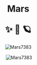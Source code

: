 <h1 align="center"> Mars <br><p></p> ✨ 🚀 🪐 </h1>
<p align="center"> <img src="https://komarev.com/ghpvc/?username=Mars7383&label=Profile%20views&color=22a83f&style=flat" alt="Mars7383"/></p>
<p align="center">&nbsp;<img align="center" src="https://github-readme-stats.vercel.app/api?username=Mars7383&show_icons=true&theme=dark&locale=en" alt="Mars7383"/></p>

<!--
**Mars7383/Mars7383** is a ✨ _special_ ✨ repository because its `README.md` (this file) appears on your GitHub profile.

Here are some ideas to get you started:

- 🔭 I’m currently working on ...
- 🌱 I’m currently learning ...
- 👯 I’m looking to collaborate on ...
- 🤔 I’m looking for help with ...
- 💬 Ask me about ...
- 📫 How to reach me: ...
- 😄 Pronouns: ...
- ⚡ Fun fact: ...
-->
